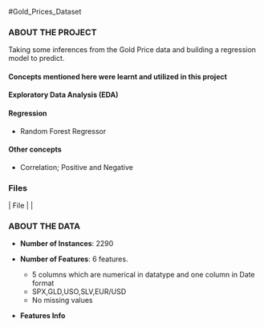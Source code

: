 #Gold_Prices_Dataset

### ABOUT THE PROJECT
Taking some inferences from the Gold Price data and building a regression model to predict.
#### Concepts mentioned here were learnt and utilized in this project

#### Exploratory Data Analysis (EDA)

#### Regression
- Random Forest Regressor

#### Other concepts
- Correlation; Positive and Negative

### Files
| File | |

### ABOUT THE DATA
- **Number of Instances**: 2290
- **Number of Features**: 6 features.
    - 5 columns which are numerical in datatype and one column in Date format
    -  SPX,GLD,USO,SLV,EUR/USD
    - No missing values

- **Features Info**